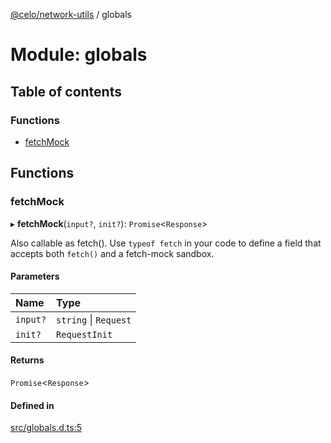[@celo/network-utils](../README.md) / globals

# Module: globals

## Table of contents

### Functions

- [fetchMock](globals.md#fetchmock)

## Functions

### fetchMock

▸ **fetchMock**(`input?`, `init?`): `Promise`\<`Response`\>

Also callable as fetch(). Use `typeof fetch` in your code to define
a field that accepts both `fetch()` and a fetch-mock sandbox.

#### Parameters

| Name | Type |
| :------ | :------ |
| `input?` | `string` \| `Request` |
| `init?` | `RequestInit` |

#### Returns

`Promise`\<`Response`\>

#### Defined in

[src/globals.d.ts:5](https://github.com/celo-org/developer-tooling/blob/master/packages/sdk/network-utils/src/globals.d.ts#L5)
